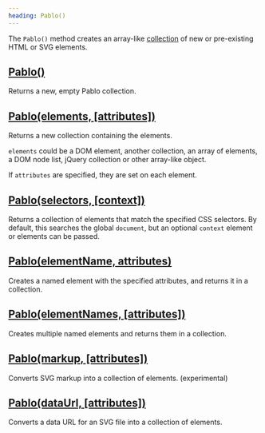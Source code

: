 ```yaml
---
heading: Pablo()
---
```


The `Pablo()` method creates an array-like [collection](#Collections) of new or pre-existing HTML or SVG elements.


## [Pablo()](/api/Pablo/)

Returns a new, empty Pablo collection.


## [Pablo(elements, \[attributes\])](/api/Pablo/#Pablo-elements-attributes)

Returns a new collection containing the elements.

`elements` could be a DOM element, another collection, an array of elements, a DOM node list, jQuery collection or other array-like object.

If `attributes` are specified, they are set on each element.


## [Pablo(selectors, \[context\])](/api/Pablo/#Pablo-selectors-context)

Returns a collection of elements that match the specified CSS selectors. By default, this searches the global `document`, but an optional `context` element or elements can be passed.


## [Pablo(elementName, attributes)](/api/Pablo/#Pablo-elementName-attributes)

Creates a named element with the specified attributes, and returns it in a collection.


## [Pablo(elementNames, \[attributes\])](/api/Pablo/#Pablo-elementNames-attributes)

Creates multiple named elements and returns them in a collection.


## [Pablo(markup, \[attributes\])](/api/Pablo/#Pablo-markup-attributes)

Converts SVG markup into a collection of elements. (experimental)


## [Pablo(dataUrl, \[attributes\])](/api/Pablo/#Pablo-dataUrl-attributes)

Converts a data URL for an SVG file into a collection of elements.

